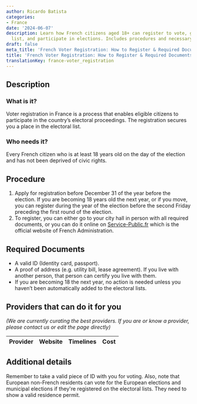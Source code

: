 ```yaml
---
author: Ricardo Batista
categories:
- France
date: '2024-06-07'
description: Learn how French citizens aged 18+ can register to vote, get on the electoral
  list, and participate in elections. Includes procedures and necessary documents.
draft: false
meta_title: 'French Voter Registration: How to Register & Required Documents'
title: 'French Voter Registration: How to Register & Required Documents'
translationKey: france-voter_registration
---
```



## Description
### What is it?
Voter registration in France is a process that enables eligible citizens to participate in the country’s electoral proceedings. The registration secures you a place in the electoral list.

### Who needs it?
Every French citizen who is at least 18 years old on the day of the election and has not been deprived of civic rights.

## Procedure
1. Apply for registration before December 31 of the year before the election. If you are becoming 18 years old the next year, or if you move, you can register during the year of the election before the second Friday preceding the first round of the election.
2. To register, you can either go to your city hall in person with all required documents, or you can do it online on [Service-Public.fr](https://www.service-public.fr/particuliers/vosdroits/R16396) which is the official website of French Administration.

## Required Documents
- A valid ID (Identity card, passport).
- A proof of address (e.g. utility bill, lease agreement). If you live with another person, that person can certify you live with them.
- If you are becoming 18 the next year, no action is needed unless you haven’t been automatically added to the electoral lists.

## Providers that can do it for you

_(We are currently curating the best providers. If you are or know a provider, please contact us or edit the page directly)_

| Provider        |     Website     |     Timelines    |       Cost      |
| --------------- | --------------- |  :-------------: | :-------------: |

## Additional details
Remember to take a valid piece of ID with you for voting. Also, note that European non-French residents can vote for the European elections and municipal elections if they're registered on the electoral lists. They need to show a valid residence permit.
